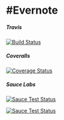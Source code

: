 #Evernote
================
##### Travis
[![Build Status](https://travis-ci.org/ABarnhard/evernote.svg?branch=master)](https://travis-ci.org/ABarnhard/evernote)
##### Coveralls
[![Coverage Status](https://coveralls.io/repos/ABarnhard/evernote/badge.png?branch=master)](https://coveralls.io/r/ABarnhard/evernote?branch=master)
##### Sauce Labs
[![Sauce Test Status](https://saucelabs.com/buildstatus/adam-evernote)](https://saucelabs.com/u/adam-evernote)

[![Sauce Test Status](https://saucelabs.com/browser-matrix/adam-evernote.svg)](https://saucelabs.com/u/adam-evernote)
